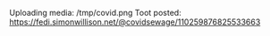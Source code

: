 Uploading media: /tmp/covid.png
Toot posted: https://fedi.simonwillison.net/@covidsewage/110259876825533663

